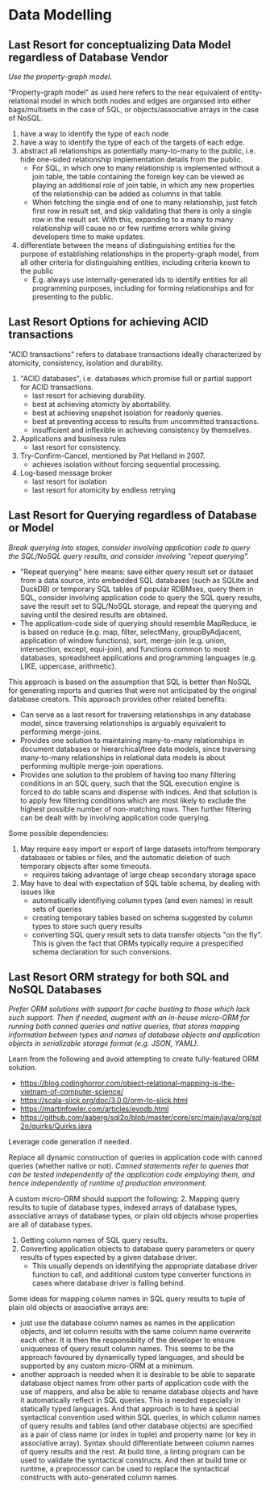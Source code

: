 # Data Modelling

## Last Resort for conceptualizing Data Model regardless of Database Vendor

*Use the property-graph model*.

"Property-graph model" as used here refers to the near equivalent of entity-relational model in which both nodes and edges are organised into either bags/multisets in the case of SQL, or objects/associative arrays in the case of NoSQL.
  1. have a way to identify the type of each node
  1. have a way to identify the type of each of the targets of each edge.
  1. abstract all relationships as potentially many-to-many to the public, i.e. hide one-sided relationship implementation details from the public.
     - For SQL, in which one to many relationship is implemented without a join table, the table containing the foreign key can be viewed as playing an additional role of join table, in which any new properties of the relationship can be added as columns in that table.
     - When fetching the single end of one to many relationship, just fetch first row in result set, and skip validating that there is only a single row in the result set. With this, expanding to a many to many relationship will cause no or few runtime errors while giving developers time to make updates.
  3. differentiate between the means of distinguishing entities for the purpose of establishing relationships in the property-graph model, from all other criteria for distinguishing entities, including criteria known to the public
     - E.g. always use internally-generated ids to identify entities for all programming purposes, including for forming relationships and for presenting to the public.

## Last Resort Options for achieving ACID transactions

"ACID transactions" refers to database transactions ideally characterized by atomicity, consistency, isolation and durability.

  1. "ACID databases", i.e. databases which promise full or partial support for ACID transactions.
     - last resort for achieving durability.
     - best at achieving atomicty by abortability.
     - best at achieving snapshot isolation for readonly queries.
     - best at preventing access to results from uncommitted transactions.
     - insufficient and inflexible in achieving consistency by themselves.
  2. Applications and business rules
     - last resort for consistency.
  1. Try-Confirm-Cancel, mentioned by Pat Helland in 2007.
     - achieves isolation without forcing sequential processing.
  2. Log-based message broker
     - last resort for isolation
     - last resort for atomicity by endless retrying

## Last Resort for Querying regardless of Database or Model

*Break querying into stages, consider involving application code to query the SQL/NoSQL query results, and consider involving "repeat querying".*

  - "Repeat querying" here means: save either query result set or dataset from a data source, into embedded SQL databases (such as SQLite and DuckDB) or temporary SQL tables of popular RDBMses, query them in SQL, consider involving application code to query the SQL query results, save the result set to SQL/NoSQL storage, and repeat the querying and saving until the desired results are obtained.
  - The application-code side of querying should resemble MapReduce, ie is based on reduce (e.g. map, filter, selectMany, groupByAdjacent, application of window functions), sort, 
  merge-join (e.g. union, intersection, except, equi-join), and functions common to most databases, spreadsheet applications and programming languages (e.g. LIKE, uppercase, arithmetic).

This approach is based on the assumption that SQL is better than NoSQL for generating reports and queries that were not anticipated by the original database creators.
This approach provides other related benefits:
  - Can serve as a last resort for traversing relationships in any database model, since traversing relationships is arguably equivalent to performing merge-joins.
  - Provides one solution to maintaining many-to-many relationships in document databases or hierarchical/tree data models, since traversing many-to-many relationships in relational data models is about performing multiple merge-join operations.
  - Provides one solution to the problem of having too many filtering conditions in an SQL query, such that the SQL execution engine is forced to do table scans and dispense with indices. And that solution is to apply few filtering conditions which are most likely to exclude the highest possible
  number of non-matching rows. Then further filtering can be dealt with by involving application code querying.

Some possible dependencies:
  1. May require easy import or export of large datasets into/from temporary databases or tables or files, and the automatic deletion of such temporary objects after some timeouts.
     - requires taking advantage of large cheap secondary storage space
  3. May have to deal with expectation of SQL table schema, by dealing with issues like
     - automatically identifiying column types (and even names) in result sets of queries
     - creating temporary tables based on schema suggested by column types to store such query results
     - converting SQL query result sets to data transfer objects "on the fly". This is given the fact that ORMs typically require a prespecified schema declaration for such conversions.

## Last Resort ORM strategy for both SQL and NoSQL Databases

*Prefer ORM solutions with support for cache busting to those which lack such support. Then if needed, augment with an in-house micro-ORM for running both canned queries and native queries, that stores mapping information between types and names of database objects and application objects  in serializable storage format (e.g. JSON, YAML).*

Learn from the following and avoid attempting to create fully-featured ORM solution.
  - https://blog.codinghorror.com/object-relational-mapping-is-the-vietnam-of-computer-science/
  - https://scala-slick.org/doc/3.0.0/orm-to-slick.html
  - https://martinfowler.com/articles/evodb.html
  - https://github.com/aaberg/sql2o/blob/master/core/src/main/java/org/sql2o/quirks/Quirks.java

Leverage code generation if needed.

Replace all dynamic construction of queries in application code with canned queries (whether native or not). *Canned statements refer to queries that can be tested independently of the application code employing them, and hence independently of runtime of production environment.*

A custom micro-ORM should support the following:
  2. Mapping query results to tuple of database types, indexed arrays of database types, associative arrays of database types, or plain old objects whose properties are all of database types.
  1. Getting column names of SQL query results.
  1. Converting application objects to database query parameters or query results of types expected by a given database driver.
     - This usually depends on identifying the appropriate database driver function to call, and additional custom type converter functions in cases where database driver is falling behind.


Some ideas for mapping column names in SQL query results to tuple of plain old objects or associative arrays are:
  - just use the database column names as names in the application objects, and let column results with the same column name overwrite each other. It is then the responsiblity of the developer to ensure uniqueness of query result column names. This seems to be the approach favoured by dynamically typed languages, and should be supported by any custom micro-ORM at a minimum.
  - another approach is needed when it is desirable to be able to separate database object names from other parts of application code with the use of mappers, and also be able to rename database objects and have it automatically reflect in SQL queries. This is needed especially in statically typed languages. And that approach is to have a special syntactical convention used within SQL queries, in which column names of query results and tables (and other database objects) are specified as a pair of class name (or index in tuple) and property name (or key in associative array). Syntax should differentiate between column names of query results and the rest. At build time, a linting program can be used to validate the syntactical constructs. And then at build time or runtime, a preprocessor can be used to replace the syntactical constructs with auto-generated column names.

